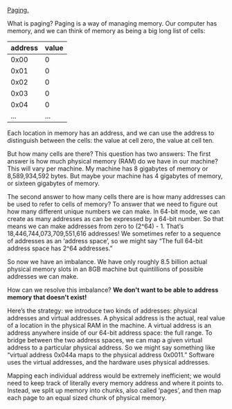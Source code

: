[Paging.](https://intermezzos.github.io/book/first-edition/paging.html)

What is paging? Paging is a way of managing memory. Our computer has memory, and we can think of memory as being a big long list of cells:

| address  | value |
|----------|-------|
| 0x00	   |   0   |   
| 0x01	   |   0   |
| 0x02	   |   0   |
| 0x03	   |   0   |
| 0x04	   |   0   |
|  ...     |  ...  |

Each location in memory has an address, and we can use the address to distinguish between the cells: the value at cell zero, the value at cell ten.

But how many cells are there? This question has two answers: The first answer is how much physical memory (RAM) do we have in our machine? This will vary per machine. My machine has 8 gigabytes of memory or 8,589,934,592 bytes. But maybe your machine has 4 gigabytes of memory, or sixteen gigabytes of memory.

The second answer to how many cells there are is how many addresses can be used to refer to cells of memory? To answer that we need to figure out how many different unique numbers we can make. In 64-bit mode, we can create as many addresses as can be expressed by a 64-bit number. So that means we can make addresses from zero to (2^64) - 1. That’s 18,446,744,073,709,551,616 addresses! We sometimes refer to a sequence of addresses as an ‘address space’, so we might say “The full 64-bit address space has 2^64 addresses.”

So now we have an imbalance. We have only roughly 8.5 billion actual physical memory slots in an 8GB machine but quintillions of possible addresses we can make.

How can we resolve this imbalance? <b>We don't want to be able to address memory that doesn't exist!</b>

Here’s the strategy: we introduce two kinds of addresses: physical addresses and virtual addresses. A physical address is the actual, real value of a location in the physical RAM in the machine. A virtual address is an address anywhere inside of our 64-bit address space: the full range. To bridge between the two address spaces, we can map a given virtual address to a particular physical address. So we might say something like “virtual address 0x044a maps to the physical address 0x0011.” Software uses the virtual addresses, and the hardware uses physical addresses.

Mapping each individual address would be extremely inefficient; we would need to keep track of literally every memory address and where it points to. Instead, we split up memory into chunks, also called ‘pages’, and then map each page to an equal sized chunk of physical memory.